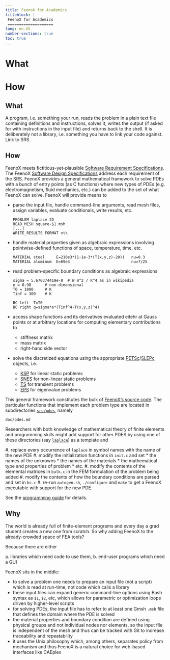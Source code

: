 ```yaml
---
title: FeenoX for Academics
titleblock: |
 FeenoX for Academics
 ====================
lang: en-US
number-sections: true
toc: true
...
```


# What

# How







## What

A program, i.e. something your run, reads the problem in a plain text file containing definitions and instructions, solves it, writes the output (if asked for with instructions in the input file) and returns back to the shell.
It is deliberately not a library, i.e. something you have to link your code against. Link to SRS.


## How

FeenoX meets fictitious-yet-plausible [Software Requirement Specifications](https://www.seamplex.com/feenox/doc/srs.html).
The FeenoX [Software Design Specifications](https://www.seamplex.com/feenox/doc/sds.html) address each requirement of the SRS.
FeenoX provides a general mathematical framework to solve PDEs with a bunch of entry points (as C functions) where new types of PDEs (e.g. electromagnetism, fluid mechanics, etc.) can be added to the set of what FeenoX can solve. FeenoX will provide means to

  - parse the input file, handle command-line arguments, read mesh files, assign variables, evaluate conditionals, write results, etc.

    ```feenox
    PROBLEM laplace 2D
    READ_MESH square-$1.msh
    [...]
    WRITE_RESULTS FORMAT vtk
    ```
    
  - handle material properties given as algebraic expressions involving pointwise-defined functions of space, temperature, time, etc.
    
    ```feenox
    MATERIAL steel     E=210e3*(1-1e-3*(T(x,y,z)-20))   nu=0.3
    MATERIAL aluminum  E=69e3                           nu=7/25
    ```
    
  - read problem-specific boundary conditions as algebraic expressions
    
    ```feenox
    sigma = 5.670374419e-8  # W m^2 / K^4 as in wikipedia
    e = 0.98      # non-dimensional
    T0 = 1000     # K
    Tinf = 300    # K

    BC left  T=T0
    BC right q=sigma*e*(Tinf^4-T(x,y,z)^4)
    ```

  - access shape functions and its derivatives evaluated eitehr at Gauss points or at arbitrary locations for computing elementary contributions to
     * stiffness matrix
     * mass matrix
     * right-hand side vector
    
  - solve the discretized equations using the appropriate [PETSc](https://petsc.org/)/[SLEPc](https://slepc.upv.es/) objects, i.e.
    * [KSP](https://petsc.org/release/manual/ksp/) for linear static problems
    * [SNES](https://petsc.org/release/manual/snes/) for non-linear static problems
    * [TS](https://petsc.org/release/manual/ts/) for transient problems
    * [EPS](https://slepc.upv.es/documentation/current/docs/manualpages/EPS/index.html) for eigenvalue problems

This general framework constitutes the bulk of [FeenoX’s source code](https://github.com/seamplex/feenox).
The particular functions that implement each problem type are located in subdirectories [`src/pdes`](https://github.com/seamplex/feenox/tree/main/src/pdes), namely

```include
doc/pdes.md
```
      
Researchers with both knowledge of mathematical theory of finite elements and programming skills might add support for other PDES by using one of these directories (say [`laplace`](https://github.com/seamplex/feenox/tree/main/src/pdes/laplace)) as a template and

 #. replace every occurrence of `laplace` in symbol names with the name of the new PDE
 #. modify the initialization functions in `init.c` and set 
     * the names of the unknowns
     * the names of the materials
     * the mathematical type and properties of problem 
     * etc.
 #. modify the contents of the elemental matrices in `bulk.c` in the FEM formulation of the problem being added
 #. modify the contents of how the boundary conditions are parsed and set in `bc.c`
 #. re-run `autogen.sh`, `./configure` and `make` to get a FeenoX executable with support for the new PDE.

See the [programming guide](doc/programming.md) for details.




## Why

The world is already full of finite-element programs and every day a grad student creates a new one from scratch.
So why adding FeenoX to the already-crowded space of FEA tools?


Because there are either

 a. libraries which need code to use them, 
 b. end-user programs which need a GUI

FeenoX sits in the middle:

 * to solve a problem one needs to prepare an input file (not a script) which is read at run-time, not code which calls a library
 * these input files can expand generic command-line options using Bash syntax as `$1`, `$2`, etc, which allows for parametric or optimization loops driven by higher-level scripts
 * for solving PDEs, the input file has to refer to at least one Gmsh `.msh` file that defines the domain where the PDE is solved
 * the material properties and boundary condition are defined using physical groups and not individual nodes nor elements, so the input file is independent of the mesh and thus can be tracked with Git to increase traceability and repeatability
 * it uses the Unix philosophy which, among others, separates policy from mechanism and thus FeenoX is a natural choice for web-based interfaces like CAEplex
 

 
 
 
